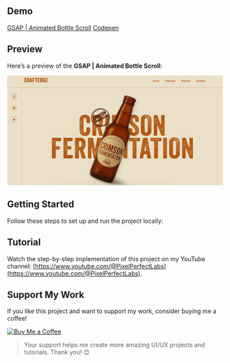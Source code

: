 ## Demo

[GSAP | Animated Bottle Scroll](https://ubiquitous-tarsier-78de93.netlify.app/)
[Codepen](https://codepen.io/PixelPerfectLabs)

## Preview

Here’s a preview of the **GSAP | Animated Bottle Scroll**:

![GSAP | Animated Bottle Scroll](./screenshot.png)

## Getting Started

Follow these steps to set up and run the project locally:

## Tutorial

Watch the step-by-step implementation of this project on my YouTube channel:
[https://www.youtube.com/@PixelPerfectLabs](https://www.youtube.com/@PixelPerfectLabs).

## Support My Work

If you like this project and want to support my work, consider buying me a coffee!

<a href="https://www.buymeacoffee.com/pixelperfectlabs">
  <img src="https://i.ibb.co/8sYMgd1/bmc-qr.png" alt="Buy Me a Coffee" height="200" width="200" />
</a>

> Your support helps me create more amazing UI/UX projects and tutorials. Thank you! 😊
